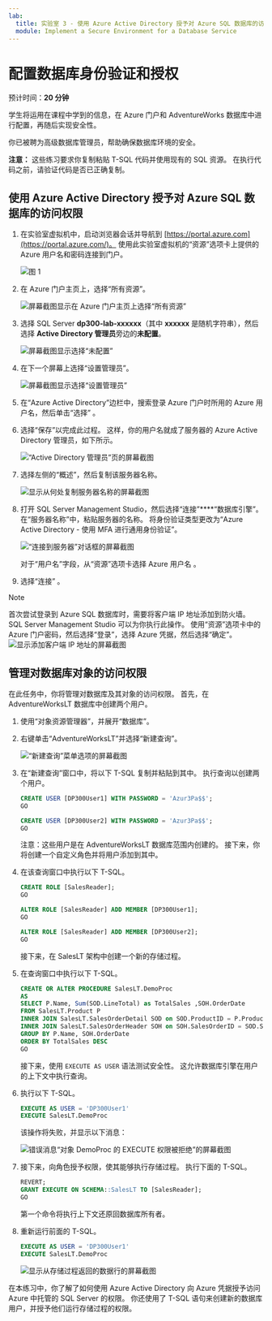 ```yaml
---
lab:
  title: 实验室 3 - 使用 Azure Active Directory 授予对 Azure SQL 数据库的访问权限
  module: Implement a Secure Environment for a Database Service
---
```


# 配置数据库身份验证和授权

预计时间：**20 分钟**

学生将运用在课程中学到的信息，在 Azure 门户和 AdventureWorks 数据库中进行配置，再随后实现安全性。

你已被聘为高级数据库管理员，帮助确保数据库环境的安全。

**注意：** 这些练习要求你复制粘贴 T-SQL 代码并使用现有的 SQL 资源。 在执行代码之前，请验证代码是否已正确复制。

## 使用 Azure Active Directory 授予对 Azure SQL 数据库的访问权限

1. 在实验室虚拟机中，启动浏览器会话并导航到 [https://portal.azure.com](https://portal.azure.com/)。 使用此实验室虚拟机的“资源”选项卡上提供的 Azure 用户名和密码连接到门户。

    ![图 1](../images/dp-300-module-01-lab-01.png)

1. 在 Azure 门户主页上，选择“所有资源”。

    ![屏幕截图显示在 Azure 门户主页上选择“所有资源”](../images/dp-300-module-03-lab-01.png)

1. 选择 SQL Server **dp300-lab-xxxxxx**（其中 **xxxxxx** 是随机字符串），然后选择 **Active Directory 管理员**旁边的**未配置**。

    ![屏幕截图显示选择“未配置”](../images/dp-300-module-03-lab-02.png)

1. 在下一个屏幕上选择“设置管理员”。

    ![屏幕截图显示选择“设置管理员”](../images/dp-300-module-03-lab-03.png)

1. 在“Azure Active Directory”边栏中，搜索登录 Azure 门户时所用的 Azure 用户名，然后单击“选择” 。

1. 选择“保存”以完成此过程。 这样，你的用户名就成了服务器的 Azure Active Directory 管理员，如下所示。

    ![“Active Directory 管理员”页的屏幕截图](../images/dp-300-module-03-lab-04.png)

1. 选择左侧的“概述”，然后复制该服务器名称。

    ![显示从何处复制服务器名称的屏幕截图](../images/dp-300-module-03-lab-05.png)

1. 打开 SQL Server Management Studio，然后选择“连接”****“数据库引擎”。 在“服务器名称”中，粘贴服务器的名称。 将身份验证类型更改为“Azure Active Directory - 使用 MFA 进行通用身份验证”。

    ![“连接到服务器”对话框的屏幕截图](../images/dp-300-module-03-lab-06.png)

    对于“用户名”字段，从“资源”选项卡选择 Azure 用户名  。

1. 选择“连接”  。

> [!NOTE]
> 首次尝试登录到 Azure SQL 数据库时，需要将客户端 IP 地址添加到防火墙。 SQL Server Management Studio 可以为你执行此操作。 使用“资源”选项卡中的 Azure 门户密码，然后选择“登录”，选择 Azure 凭据，然后选择“确定”。
> ![显示添加客户端 IP 地址的屏幕截图](../images/dp-300-module-03-lab-07.png)

## 管理对数据库对象的访问权限

在此任务中，你将管理对数据库及其对象的访问权限。 首先，在 AdventureWorksLT 数据库中创建两个用户。

1. 使用“对象资源管理器”，并展开“数据库”。
1. 右键单击“AdventureWorksLT”并选择“新建查询”。

    ![“新建查询”菜单选项的屏幕截图](../images/dp-300-module-03-lab-08.png)

1. 在“新建查询”窗口中，将以下 T-SQL 复制并粘贴到其中。 执行查询以创建两个用户。

    ```sql
    CREATE USER [DP300User1] WITH PASSWORD = 'Azur3Pa$$';
    GO

    CREATE USER [DP300User2] WITH PASSWORD = 'Azur3Pa$$';
    GO
    ```

    注意：这些用户是在 AdventureWorksLT 数据库范围内创建的。 接下来，你将创建一个自定义角色并将用户添加到其中。

1. 在该查询窗口中执行以下 T-SQL。

    ```sql
    CREATE ROLE [SalesReader];
    GO

    ALTER ROLE [SalesReader] ADD MEMBER [DP300User1];
    GO

    ALTER ROLE [SalesReader] ADD MEMBER [DP300User2];
    GO
    ```

    接下来，在 SalesLT 架构中创建一个新的存储过程。

1. 在查询窗口中执行以下 T-SQL。

    ```sql
    CREATE OR ALTER PROCEDURE SalesLT.DemoProc
    AS
    SELECT P.Name, Sum(SOD.LineTotal) as TotalSales ,SOH.OrderDate
    FROM SalesLT.Product P
    INNER JOIN SalesLT.SalesOrderDetail SOD on SOD.ProductID = P.ProductID
    INNER JOIN SalesLT.SalesOrderHeader SOH on SOH.SalesOrderID = SOD.SalesOrderID
    GROUP BY P.Name, SOH.OrderDate
    ORDER BY TotalSales DESC
    GO
    ```

    接下来，使用 `EXECUTE AS USER` 语法测试安全性。 这允许数据库引擎在用户的上下文中执行查询。

1. 执行以下 T-SQL。

    ```sql
    EXECUTE AS USER = 'DP300User1'
    EXECUTE SalesLT.DemoProc
    ```

    该操作将失败，并显示以下消息：

    ![错误消息“对象 DemoProc 的 EXECUTE 权限被拒绝”的屏幕截图](../images/dp-300-module-03-lab-09.png)

1. 接下来，向角色授予权限，使其能够执行存储过程。 执行下面的 T-SQL。

    ```sql
    REVERT;
    GRANT EXECUTE ON SCHEMA::SalesLT TO [SalesReader];
    GO
    ```

    第一个命令将执行上下文还原回数据库所有者。

1. 重新运行前面的 T-SQL。

    ```sql
    EXECUTE AS USER = 'DP300User1'
    EXECUTE SalesLT.DemoProc
    ```

    ![显示从存储过程返回的数据行的屏幕截图](../images/dp-300-module-03-lab-10.png)

在本练习中，你了解了如何使用 Azure Active Directory 向 Azure 凭据授予访问 Azure 中托管的 SQL Server 的权限。 你还使用了 T-SQL 语句来创建新的数据库用户，并授予他们运行存储过程的权限。
